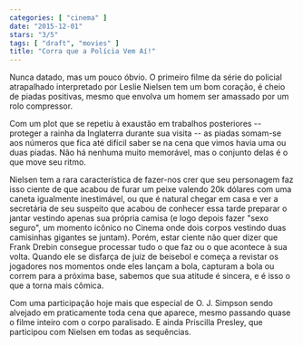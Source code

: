 ```yaml
---
categories: [ "cinema" ]
date: "2015-12-01"
stars: "3/5"
tags: [ "draft", "movies" ]
title: "Corra que a Polícia Vem Aí!"
---
```

Nunca datado, mas um pouco óbvio. O primeiro filme da série do policial
atrapalhado interpretado por Leslie Nielsen tem um bom coração, é
cheio de piadas positivas, mesmo que envolva um homem ser amassado por
um rolo compressor.

Com um plot que se repetiu à exaustão em trabalhos posteriores --
proteger a rainha da Inglaterra durante sua visita -- as piadas somam-se
aos números que fica até difícil saber se na cena que vimos havia
uma ou duas piadas. Não há nenhuma muito memorável, mas o conjunto
delas é o que move seu ritmo.

Nielsen tem a rara característica de fazer-nos crer que seu personagem
faz isso ciente de que acabou de furar um peixe valendo 20k dólares com
uma caneta igualmente inestimável, ou que é natural chegar em casa
e ver a secretária de seu suspeito que acabou de conhecer essa tarde
preparar o jantar vestindo apenas sua própria camisa (e logo depois
fazer "sexo seguro", um momento icônico no Cinema onde dois corpos
vestindo duas camisinhas gigantes se juntam). Porém, estar ciente não
quer dizer que Frank Drebin consegue processar tudo o que faz ou o que
acontece à sua volta. Quando ele se disfarça de juiz de beisebol e
começa a revistar os jogadores nos momentos onde eles lançam a bola,
capturam a bola ou correm para a próxima base, sabemos que sua atitude
é sincera, e é isso o que a torna mais cômica.

Com uma participação hoje mais que especial de O. J. Simpson sendo
alvejado em praticamente toda cena que aparece, mesmo passando quase
o filme inteiro com o corpo paralisado. E ainda Priscilla Presley,
que participou com Nielsen em todas as sequências.
